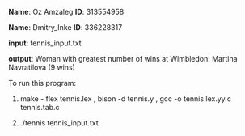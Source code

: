 **Name**: Oz Amzaleg **ID**: 313554958

**Name**: Dmitry_Inke **ID**: 336228317

**input**: tennis_input.txt

**output**: Woman with greatest number of wins at Wimbledon: Martina Navratilova (9 wins)

To run this program:

1) make  - flex tennis.lex , bison -d tennis.y ,  gcc -o tennis lex.yy.c tennis.tab.c
	     
2) ./tennis tennis_input.txt
